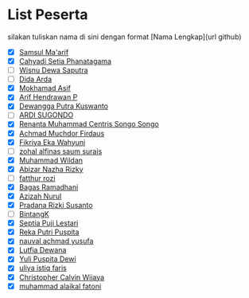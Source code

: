 # List Peserta

silakan tuliskan nama di sini dengan format \[Nama Lengkap\]\(url github\)

- [x] [Samsul Ma'arif](https://github.com/samsulmaarif)
- [X] [Cahyadi Setia Phanatagama](https://github.com/phanatagama)
- [ ] [Wisnu Dewa Saputra](https://github.com/WisnuDs)
- [ ] [Dida Arda](https://github.com/evaleries)
- [X] [Mokhamad Asif](https://github.com/masif088)
- [X] [Arif Hendrawan P](https://github.com/arifhendrawan023)
- [X] [Dewangga Putra Kuswanto](https://github.com/dewangga-pk)
- [ ] [ARDI SUGONDO](https://github.com/qnaqq)
- [X] [Renanta Muhammad Centris Songo Songo](https://github.com/Renanta)
- [X] [Achmad Muchdor Firdaus](https://github.com/Muchdor)
- [X] [Fikriya Eka Wahyuni](https://github.com/fikriyaeka)
- [ ] [zohal alfinas saum surais](https://github.com/zohalalfinas)
- [X] [Muhammad Wildan](https://github.com/wilapdantop)
- [X] [Abizar Nazha Rizky](https://github.com/AbiNazha)
- [ ] [fatthur rozi](https://github.com/fatthur-rozi)
- [X] [Bagas Ramadhani](https://github.com/bagasri)
- [X] [Azizah  Nurul](https://github.com/AzizahN)
- [X] [Pradana Rizki Susanto](https://github.com/pradana777)
- [ ] [BintangK](https://github.com/bintangkurniawanpp)
- [X] [Septia Puji Lestari](https://github.com/septiapuji)
- [X] [Reka Putri Puspita](https://github.com/Rekaputri)
- [X] [nauval achmad yusufa](https://github.com/nauval123)
- [X] [Lutfia Dewana](https://github.com/lutfiadewana)
- [X] [Yuli Puspita Dewi](https://github.com/Yuliabcd)
- [X] [uliya istiq faris](https://github.com/uliyafaris)
- [X] [Christopher Calvin Wijaya](https://github.com/christophercalvin)
- [X] [muhammad alaikal fatoni](https://github.com/onixalaikal)
